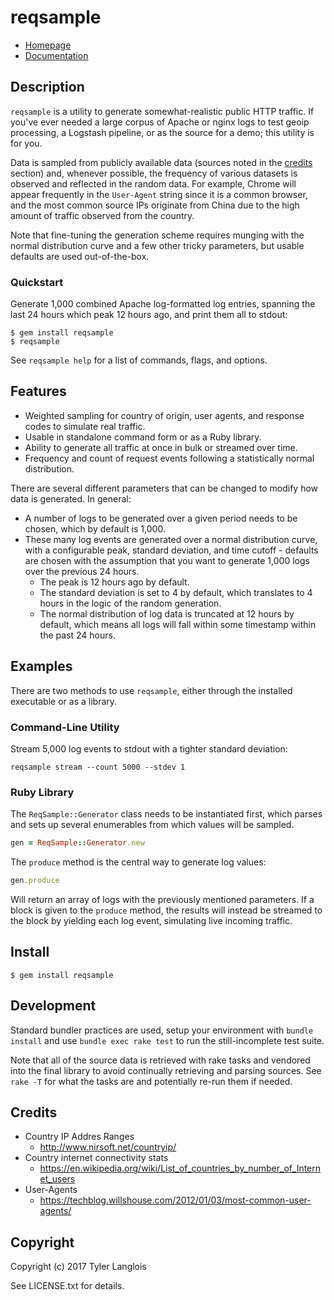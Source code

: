 # reqsample

* [Homepage](https://rubygems.org/gems/reqsample)
* [Documentation](http://rubydoc.info/gems/reqsample/frames)

## Description

`reqsample` is a utility to generate somewhat-realistic public HTTP traffic. If you've ever needed a large corpus of Apache or nginx logs to test geoip processing, a Logstash pipeline, or as the source for a demo; this utility is for you.

Data is sampled from publicly available data (sources noted in the [credits](#credits) section) and, whenever possible, the frequency of various datasets is observed and reflected in the random data. For example, Chrome will appear frequently in the `User-Agent` string since it is a common browser, and the most common source IPs originate from China due to the high amount of traffic observed from the country.

Note that fine-tuning the generation scheme requires munging with the normal distribution curve and a few other tricky parameters, but usable defaults are used out-of-the-box.

### Quickstart

Generate 1,000 combined Apache log-formatted log entries, spanning the last 24 hours which peak 12 hours ago, and print them all to stdout:

```shell
$ gem install reqsample
$ reqsample
```

See `reqsample help` for a list of commands, flags, and options.

## Features

- Weighted sampling for country of origin, user agents, and response codes to simulate real traffic.
- Usable in standalone command form or as a Ruby library.
- Ability to generate all traffic at once in bulk or streamed over time.
- Frequency and count of request events following a statistically normal distribution.

There are several different parameters that can be changed to modify how data is generated. In general:

- A number of logs to be generated over a given period needs to be chosen, which by default is 1,000.
- These many log events are generated over a normal distribution curve, with a configurable peak, standard deviation, and time cutoff - defaults are chosen with the assumption that you want to generate 1,000 logs over the previous 24 hours.
  - The peak is 12 hours ago by default.
  - The standard deviation is set to 4 by default, which translates to 4 hours in the logic of the random generation.
  - The normal distribution of log data is truncated at 12 hours by default, which means all logs will fall within some timestamp within the past 24 hours.

## Examples

There are two methods to use `reqsample`, either through the installed executable or as a library.

### Command-Line Utility

Stream 5,000 log events to stdout with a tighter standard deviation:

```
reqsample stream --count 5000 --stdev 1
```

### Ruby Library

The `ReqSample::Generator` class needs to be instantiated first, which parses and sets up several enumerables from which values will be sampled.

```ruby
gen = ReqSample::Generator.new
```

The `produce` method is the central way to generate log values:

```ruby
gen.produce
```

Will return an array of logs with the previously mentioned parameters. If a block is given to the `produce` method, the results will instead be streamed to the block by yielding each log event, simulating live incoming traffic.

## Install

```shell
$ gem install reqsample
```

## Development

Standard bundler practices are used, setup your environment with `bundle install` and use `bundle exec rake test` to run the still-incomplete test suite.

Note that all of the source data is retrieved with rake tasks and vendored into the final library to avoid continually retrieving and parsing sources. See `rake -T` for what the tasks are and potentially re-run them if needed.

## Credits

- Country IP Addres Ranges
  - http://www.nirsoft.net/countryip/
- Country internet connectivity stats
  - https://en.wikipedia.org/wiki/List_of_countries_by_number_of_Internet_users
- User-Agents
  - https://techblog.willshouse.com/2012/01/03/most-common-user-agents/

## Copyright

Copyright (c) 2017 Tyler Langlois

See LICENSE.txt for details.
